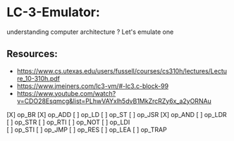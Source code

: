 # LC-3-Emulator:
understanding computer architecture ? Let's emulate one

## Resources:
- https://www.cs.utexas.edu/users/fussell/courses/cs310h/lectures/Lecture_10-310h.pdf
- https://www.jmeiners.com/lc3-vm/#-lc3.c-block-99
- https://www.youtube.com/watch?v=CDO28Esqmcg&list=PLhwVAYxlh5dvB1MkZrcRZy6x_a2yORNAu

[X] op_BR
[X] op_ADD
[ ] op_LD
[ ] op_ST
[ ] op_JSR
[X] op_AND
[ ] op_LDR
[ ] op_STR
[ ] op_RTI
[ ] op_NOT
[ ] op_LDI	
[ ] op_STI
[ ] op_JMP
[ ] op_RES
[ ] op_LEA
[ ] op_TRAP